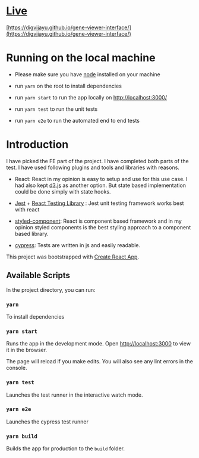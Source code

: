 # [Live](https://digvijayu.github.io/gene-viewer-interface/)

[https://digvijayu.github.io/gene-viewer-interface/](https://digvijayu.github.io/gene-viewer-interface/)

# Running on the local machine

- Please make sure you have [node](https://nodejs.org/en/download/) installed on your machine

- run `yarn` on the root to install dependencies

- run `yarn start` to run the app locally on [http://localhost:3000/](http://localhost:3000/)

- run `yarn test` to run the unit tests

- run `yarn e2e` to run the automated end to end tests

# Introduction

I have picked the FE part of the project. I have completed both parts of the test.
I have used following plugins and tools and libraries with reasons.

- React: React in my opinion is easy to setup and use for this use case. I had also kept [d3.js](https://d3js.org/) as another option. But state based implementation could be done simply with state hooks.

- [Jest](https://jestjs.io/) + [React Testing Library](https://testing-library.com/docs/react-testing-library/intro/) : Jest unit testing framework works best with react

- [styled-component](https://styled-components.com/): React is component based framework and in my opinion styled components is the best styling approach to a component based library.

- [cypress](https://www.cypress.io/): Tests are written in js and easily readable.

This project was bootstrapped with [Create React App](https://github.com/facebook/create-react-app).

## Available Scripts

In the project directory, you can run:

### `yarn`

To install dependencies

### `yarn start`

Runs the app in the development mode.
Open [http://localhost:3000](http://localhost:3000) to view it in the browser.

The page will reload if you make edits.
You will also see any lint errors in the console.

### `yarn test`

Launches the test runner in the interactive watch mode.

### `yarn e2e`

Launches the cypress test runner

### `yarn build`

Builds the app for production to the `build` folder.
